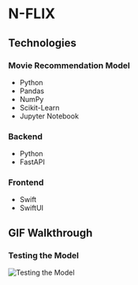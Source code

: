 # N-FLIX

## Technologies
### Movie Recommendation Model
* Python
* Pandas
* NumPy
* Scikit-Learn
* Jupyter Notebook
### Backend
* Python
* FastAPI
### Frontend
* Swift
* SwiftUI

## GIF Walkthrough
### Testing the Model
<p>
<image src = "N-Flix.gif" title = "Testing the Model"><br>
</p>